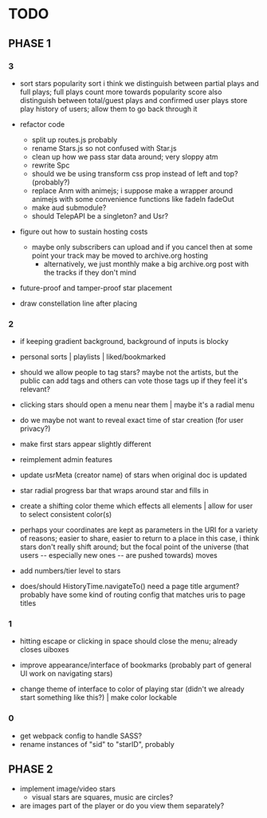 # TODO
## PHASE 1
### 3

- sort stars
	popularity sort
		i think we distinguish between partial plays and full plays; full plays count more towards popularity score
			also distinguish between total/guest plays and confirmed user plays
			store play history of users; allow them to go back through it

- refactor code
	- split up routes.js probably
	- rename Stars.js so not confused with Star.js
	- clean up how we pass star data around; very sloppy atm
	- rewrite Spc
	- should we be using transform css prop instead of left and top? (probably?)
	- replace Anm with animejs; i suppose make a wrapper around animejs with some convenience functions like fadeIn fadeOut
	- make aud submodule?
	- should TelepAPI be a singleton? and Usr?

- figure out how to sustain hosting costs
	- maybe only subscribers can upload and if you cancel then at some point your track may be moved to archive.org hosting
		- alternatively, we just monthly make a big archive.org post with the tracks if they don't mind

- future-proof and tamper-proof star placement

- draw constellation line after placing

### 2

- if keeping gradient background, background of inputs is blocky

- personal sorts
	| playlists
	| liked/bookmarked

- should we allow people to tag stars? maybe not the artists, but the public can add tags and others can vote those tags up if they feel it's relevant?

- clicking stars should open a menu near them
	| maybe it's a radial menu

- do we maybe not want to reveal exact time of star creation (for user privacy?)

- make first stars appear slightly different

- reimplement admin features

- update usrMeta (creator name) of stars when original doc is updated

- star radial progress bar that wraps around star and fills in

- create a shifting color theme which effects all elements
	| allow for user to select consistent color(s)

- perhaps your coordinates are kept as parameters in the URI for a variety of reasons; easier to share, easier to return to a place
	in this case, i think stars don't really shift around; but the focal point of the universe (that users -- especially new ones -- are pushed towards) moves

- add numbers/tier level to stars

- does/should HistoryTime.navigateTo() need a page title argument? probably have some kind of routing config that matches uris to page titles

### 1
- hitting escape or clicking in space should close the menu; already closes uiboxes

- improve appearance/interface of bookmarks (probably part of general UI work on navigating stars)

- change theme of interface to color of playing star (didn't we already start something like this?)
	| make color lockable

### 0
- get webpack config to handle SASS?
- rename instances of "sid" to "starID", probably

## PHASE 2
- implement image/video stars
	- visual stars are squares, music are circles?
- are images part of the player or do you view them separately?
